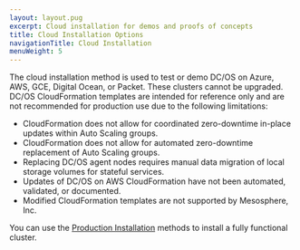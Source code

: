 ```yaml
---
layout: layout.pug
excerpt: Cloud installation for demos and proofs of concepts
title: Cloud Installation Options
navigationTitle: Cloud Installation 
menuWeight: 5
---
```


The cloud installation method is used to test or demo DC/OS on Azure, AWS, GCE, Digital Ocean, or Packet. These clusters cannot be upgraded.
DC/OS CloudFormation templates are intended for reference only and are not recommended for production use due to the following limitations:
- CloudFormation does not allow for coordinated zero-downtime in-place updates within Auto Scaling groups.
- CloudFormation does not allow for automated zero-downtime replacement of Auto Scaling groups.
- Replacing DC/OS agent nodes requires manual data migration of local storage volumes for stateful services.
- Updates of DC/OS on AWS CloudFormation have not been automated, validated, or documented.
- Modified CloudFormation templates are not supported by Mesosphere, Inc.

You can use the [Production Installation](/1.11/installing/production/) methods to install a fully functional cluster.


